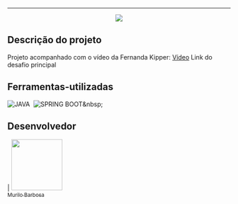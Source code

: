 
<hr>
<p align="center">
   <img src="http://img.shields.io/static/v1?label=STATUS&message=FINALIZADO&color=RED&style=for-the-badge" #vitrine/>
</p>


## Descrição do projeto 

<p align="justify">

Projeto acompanhado com o vídeo da Fernanda Kipper: <a href="https://www.youtube.com/watch?v=QXunBiLq2SM">Vídeo</a>
Link do desafio principal
</p>


## Ferramentas-utilizadas

![JAVA](https://img.shields.io/badge/-JAVA-0D1117?style=for-the-badge&logo=openjdk&labelColor=0D1117)&nbsp;
![SPRING BOOT]([https://img.shields.io/badge/-JAVA-0D1117?style=for-the-badge&logo=openjdk&labelColor=0D1117](https://img.shields.io/badge/-SPRINGBOOT-0D1117?style=for-the-badge&logo=SPRING&labelColor=0D1117))&nbsp;

###

## Desenvolvedor

| [<img src="https://avatars.githubusercontent.com/u/111542827?v=4" width=115><br><sub>Murilo Barbosa</sub>](https://github.com/Murilo358) 
